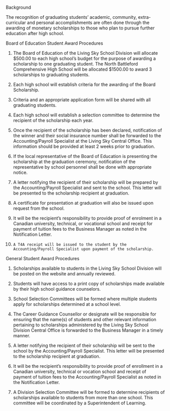 Background

The recognition of graduating students’ academic, community, extra-curricular and personal accomplishments are often done through the awarding of monetary scholarships to those who plan to pursue further education after high school.

Board of Education Student Award Procedures

1.	The Board of Education of the Living Sky School Division will allocate $500.00 to each high school’s budget for the purpose of awarding a scholarship to one graduating student.  The North Battleford Comprehensive High School will be allocated $1500.00 to award 3 scholarships to graduating students.

2.	Each high school will establish criteria for the awarding of the Board Scholarship.

3.	Criteria and an appropriate application form will be shared with all graduating students.

4. 	Each high school will establish a selection committee to determine the recipient of the scholarship each year.

5. 	Once the recipient of the scholarship has been declared, notification of the winner and their social insurance number shall be forwarded to the Accounting/Payroll Specialist at the Living Sky Central Office.  This information should be provided at least 2 weeks prior to graduation.

6. 	If the local representative of the Board of Education is presenting the scholarship at the graduation ceremony, notification of the representative by school personnel shall be done with appropriate notice.

7. 	A letter notifying the recipient of their scholarship will be prepared by the Accounting/Payroll Specialist and sent to the school.  This letter will be presented to the scholarship recipient at graduation.

8.	A certificate for presentation at graduation will also be issued upon request from the school. 

9.	It will be the recipient’s responsibility to provide proof of enrolment in a Canadian university, technical, or vocational school and receipt for payment of tuition fees to the Business Manager as noted in the Notification Letter.

10. 	A T4A receipt will be issued to the student by the Accounting/Payroll Specialist upon payment of the scholarship.
 
General Student Award Procedures

1. 	Scholarships available to students in the Living Sky School Division will be posted on the website and annually reviewed.

2. 	Students will have access to a print copy of scholarships made available by their high school guidance counselors.

3. 	School Selection Committees will be formed where multiple students apply for scholarships determined at a school level.

4. 	The Career Guidance Counsellor or designate will be responsible for ensuring that the name(s) of students and other relevant information pertaining to scholarships administered by the Living Sky School Division Central Office is forwarded to the Business Manager in a timely manner.

5. 	A letter notifying the recipient of their scholarship will be sent to the school by the Accounting/Payroll Specialist.  This letter will be presented to the scholarship recipient at graduation.

6. 	It will be the recipient’s responsibility to provide proof of enrollment in a Canadian university, technical or vocation school and receipt of payment of tuition fees to the Accounting/Payroll Specialist as noted in the Notification Letter.

7. 	A Division Selection Committee will be formed to determine recipients of scholarships available to students from more than one school.  This committee will be coordinated by a Superintendent of Learning.
